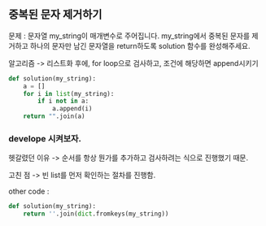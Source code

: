 ## 중복된 문자 제거하기

문제 : 문자열 my_string이 매개변수로 주어집니다. my_string에서 중복된 문자를 제거하고 하나의 문자만 남긴 문자열을 return하도록 solution 함수를 완성해주세요.

알고리즘
-> 리스트화 후에, for loop으로 검사하고, 조건에 해당하면 append시키기

```python
def solution(my_string):
    a = []
    for i in list(my_string):
        if i not in a:
            a.append(i)
    return "".join(a)
```

### develope 시켜보자.

헷갈렸던 이유 -> 순서를 항상 뭔가를 추가하고 검사하려는 식으로 진행했기 때문.

고친 점 -> 빈 list를 먼저 확인하는 절차를 진행함.

other code :

```python
def solution(my_string):
    return ''.join(dict.fromkeys(my_string))
```

